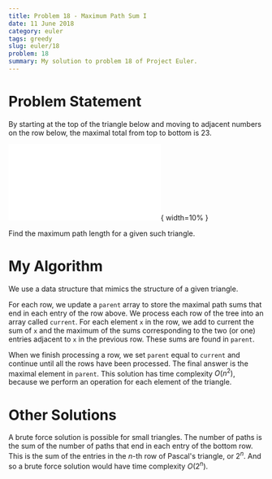 ```yaml
---
title: Problem 18 - Maximum Path Sum I
date: 11 June 2018
category: euler
tags: greedy
slug: euler/18
problem: 18
summary: My solution to problem 18 of Project Euler.
---
```


# Problem Statement

By starting at the top of the triangle below and moving to adjacent numbers on the row below, the maximal total from top to bottom is 23.

![Note that $3+7+4+9 = 23$.](/home/gautam/Documents/Website/content/figures/euler-18-triangle.pdf){ width=10% }

Find the maximum path length for a given such triangle.

# My Algorithm

We use a data structure that mimics the structure of a given triangle.

For each row, we update a `parent` array to store the maximal path sums that end in each entry of the row above.
We process each row of the tree into an array called `current`.
For each element `x` in the row, we add to current the sum of `x` and the maximum of the sums corresponding to the two (or one) entries adjacent to `x` in the previous row.
These sums are found in `parent`.

When we finish processing a row, we set `parent` equal to `current` and continue until all the rows have been processed.
The final answer is the maximal element in `parent`.
This solution has time complexity $O(n^2)$, because we perform an operation for each element of the triangle.

# Other Solutions

A brute force solution is possible for small triangles.
The number of paths is the sum of the number of paths that end in each entry of the bottom row.
This is the sum of the entries in the $n$-th row of Pascal's triangle, or $2^n$.
And so a brute force solution would have time complexity $O(2^n)$.